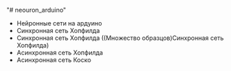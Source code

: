 "# neouron_arduino" 
- Нейронные сети на ардуино 
- Синхронная сеть Хопфилда 
- Синхронная сеть Хопфилда ((Множество образцов)Синхронная сеть Хопфилда)
- Асинхронная сеть Хопфилда
- Асинхронная сеть Коско
